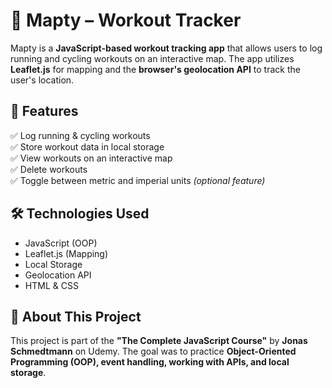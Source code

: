 # 📍 Mapty – Workout Tracker

Mapty is a **JavaScript-based workout tracking app** that allows users to log running and cycling workouts on an interactive map. The app utilizes **Leaflet.js** for mapping and the **browser's geolocation API** to track the user's location.

## 🚀 Features

✅ Log running & cycling workouts  
✅ Store workout data in local storage  
✅ View workouts on an interactive map  
✅ Delete workouts  
✅ Toggle between metric and imperial units *(optional feature)*  

## 🛠️ Technologies Used

- JavaScript (OOP)
- Leaflet.js (Mapping)
- Local Storage
- Geolocation API
- HTML & CSS  

## 📖 About This Project

This project is part of the **"The Complete JavaScript Course"** by **Jonas Schmedtmann** on Udemy. The goal was to practice **Object-Oriented Programming (OOP), event handling, working with APIs, and local storage**.
